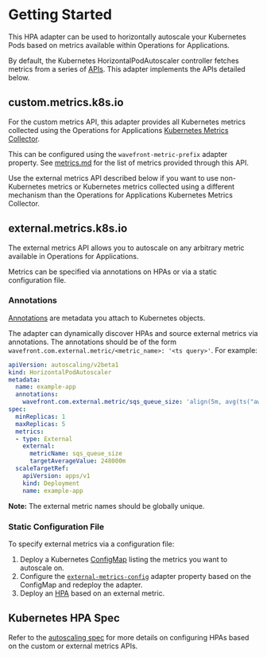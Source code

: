 # Getting Started

This HPA adapter can be used to horizontally autoscale your Kubernetes Pods based on metrics available within Operations for Applications.

By default, the Kubernetes HorizontalPodAutoscaler controller fetches metrics from a series of [APIs](https://kubernetes.io/docs/tasks/run-application/horizontal-pod-autoscale/#support-for-metrics-apis). This adapter implements the APIs detailed below.

## custom.metrics.k8s.io
For the custom metrics API, this adapter provides all Kubernetes metrics collected using the Operations for Applications [Kubernetes Metrics Collector](https://github.com/wavefrontHQ/observability-for-kubernetes/blob/main/docs/collector/collector.md).

This can be configured using the `wavefront-metric-prefix` adapter property. See [metrics.md](/docs/metrics.md) for the list of metrics provided through this API.

Use the external metrics API described below if you want to use non-Kubernetes metrics or Kubernetes metrics collected using a different mechanism than the Operations for Applications Kubernetes Metrics Collector.

## external.metrics.k8s.io
The external metrics API allows you to autoscale on any arbitrary metric available in Operations for Applications.

Metrics can be specified via annotations on HPAs or via a static configuration file.

### Annotations
[Annotations](https://kubernetes.io/docs/concepts/overview/working-with-objects/annotations/) are metadata you attach to Kubernetes objects.

The adapter can dynamically discover HPAs and source external metrics via annotations. The annotations should be of the form `wavefront.com.external.metric/<metric_name>: '<ts query>'`. For example:

```yaml
apiVersion: autoscaling/v2beta1
kind: HorizontalPodAutoscaler
metadata:
  name: example-app
  annotations:
    wavefront.com.external.metric/sqs_queue_size: 'align(5m, avg(ts("aws.sqs.approximatenumberofmessagesvisible", QueueName="app-queue")))'
spec:
  minReplicas: 1
  maxReplicas: 5
  metrics:
  - type: External
    external:
      metricName: sqs_queue_size
      targetAverageValue: 248000m
  scaleTargetRef:
    apiVersion: apps/v1
    kind: Deployment
    name: example-app
```
**Note:** The external metric names should be globally unique.

### Static Configuration File
To specify external metrics via a configuration file:

1. Deploy a Kubernetes [ConfigMap](/deploy/manifests/04-custom-metrics-config-map.yaml) listing the metrics you want to autoscale on.
2. Configure the [`external-metrics-config`](/deploy/manifests/05-custom-metrics-apiserver-deployment.yaml#L33) adapter property based on the ConfigMap and redeploy the adapter.
3. Deploy an [HPA](/deploy/hpa-examples/hpa-external.yaml) based on an external metric.

## Kubernetes HPA Spec
Refer to the [autoscaling spec](https://pkg.go.dev/k8s.io/api/autoscaling/v2beta1#MetricSpec) for more details on configuring HPAs based on the custom or external metrics APIs.
